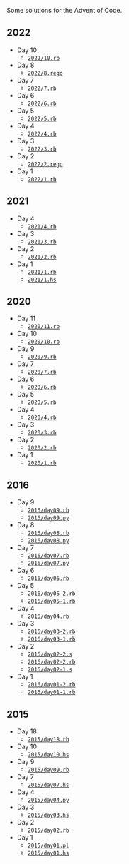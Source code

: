 Some solutions for the Advent of Code.

## 2022
- Day 10
    - [`2022/10.rb`](2022/10.rb)
- Day 8
    - [`2022/8.rego`](2022/8.rego)
- Day 7
    - [`2022/7.rb`](2022/7.rb)
- Day 6
    - [`2022/6.rb`](2022/6.rb)
- Day 5
    - [`2022/5.rb`](2022/5.rb)
- Day 4
    - [`2022/4.rb`](2022/4.rb)
- Day 3
    - [`2022/3.rb`](2022/3.rb)
- Day 2
    - [`2022/2.rego`](2022/2.rego)
- Day 1
    - [`2022/1.rb`](2022/1.rb)
## 2021
- Day 4
    - [`2021/4.rb`](2021/4.rb)
- Day 3
    - [`2021/3.rb`](2021/3.rb)
- Day 2
    - [`2021/2.rb`](2021/2.rb)
- Day 1
    - [`2021/1.rb`](2021/1.rb)
    - [`2021/1.hs`](2021/1.hs)
## 2020
- Day 11
    - [`2020/11.rb`](2020/11.rb)
- Day 10
    - [`2020/10.rb`](2020/10.rb)
- Day 9
    - [`2020/9.rb`](2020/9.rb)
- Day 7
    - [`2020/7.rb`](2020/7.rb)
- Day 6
    - [`2020/6.rb`](2020/6.rb)
- Day 5
    - [`2020/5.rb`](2020/5.rb)
- Day 4
    - [`2020/4.rb`](2020/4.rb)
- Day 3
    - [`2020/3.rb`](2020/3.rb)
- Day 2
    - [`2020/2.rb`](2020/2.rb)
- Day 1
    - [`2020/1.rb`](2020/1.rb)
## 2016
- Day 9
    - [`2016/day09.rb`](2016/day09.rb)
    - [`2016/day09.py`](2016/day09.py)
- Day 8
    - [`2016/day08.rb`](2016/day08.rb)
    - [`2016/day08.py`](2016/day08.py)
- Day 7
    - [`2016/day07.rb`](2016/day07.rb)
    - [`2016/day07.py`](2016/day07.py)
- Day 6
    - [`2016/day06.rb`](2016/day06.rb)
- Day 5
    - [`2016/day05-2.rb`](2016/day05-2.rb)
    - [`2016/day05-1.rb`](2016/day05-1.rb)
- Day 4
    - [`2016/day04.rb`](2016/day04.rb)
- Day 3
    - [`2016/day03-2.rb`](2016/day03-2.rb)
    - [`2016/day03-1.rb`](2016/day03-1.rb)
- Day 2
    - [`2016/day02-2.s`](2016/day02-2.s)
    - [`2016/day02-2.rb`](2016/day02-2.rb)
    - [`2016/day02-1.s`](2016/day02-1.s)
- Day 1
    - [`2016/day01-2.rb`](2016/day01-2.rb)
    - [`2016/day01-1.rb`](2016/day01-1.rb)
## 2015
- Day 18
    - [`2015/day18.rb`](2015/day18.rb)
- Day 10
    - [`2015/day10.hs`](2015/day10.hs)
- Day 9
    - [`2015/day09.rb`](2015/day09.rb)
- Day 7
    - [`2015/day07.hs`](2015/day07.hs)
- Day 4
    - [`2015/day04.py`](2015/day04.py)
- Day 3
    - [`2015/day03.hs`](2015/day03.hs)
- Day 2
    - [`2015/day02.rb`](2015/day02.rb)
- Day 1
    - [`2015/day01.pl`](2015/day01.pl)
    - [`2015/day01.hs`](2015/day01.hs)

